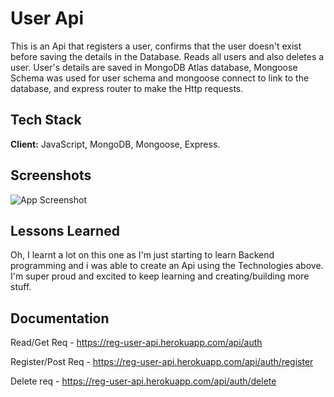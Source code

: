 # User Api

This is an Api that registers a user, confirms that the user doesn't exist before saving the details in the Database. Reads all users and also deletes a user.
User's details are saved in MongoDB Atlas database, Mongoose Schema was used for user schema and mongoose connect to link to the database, and express router to make the Http requests.


## Tech Stack

**Client:** JavaScript, MongoDB, Mongoose, Express.


## Screenshots

![App Screenshot](https://res.cloudinary.com/nkechi-christabel/image/upload/c_scale,w_702/v1654452847/uw16nap2afqqvftjtmks.png)


## Lessons Learned
Oh, I learnt a lot on this one as I'm just starting to learn Backend programming and i was able to create an Api using the Technologies above. I'm super proud and excited to keep learning and creating/building more stuff.



## Documentation

Read/Get Req - https://reg-user-api.herokuapp.com/api/auth

Register/Post Req - https://reg-user-api.herokuapp.com/api/auth/register

Delete req - https://reg-user-api.herokuapp.com/api/auth/delete
